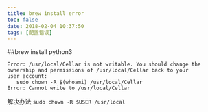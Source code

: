 ```yaml
---
title: brew install error
toc: false
date: 2018-02-04 10:37:50
tags: [配置错误]
---
```



##brew install python3

```
Error: /usr/local/Cellar is not writable. You should change the
ownership and permissions of /usr/local/Cellar back to your
user account:
   sudo chown -R $(whoami) /usr/local/Cellar
Error: Cannot write to /usr/local/Cellar
```
解决办法 ``sudo chown -R $USER /usr/local``

